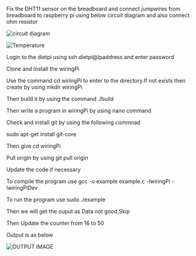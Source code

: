 Fix the DHT11 sensor on the breadboard and connect jumpwires from breadboard to raspberry pi using below circuit diagram and also connect ohm resistor

![circuit diagram](https://user-images.githubusercontent.com/112037009/193214445-3f4b84ae-f825-4f49-b712-8af9e654c3ae.png)

![Temperature](https://user-images.githubusercontent.com/112037009/206887801-1b100c95-b27e-407b-b87c-853015e499e7.jpg)

Login to the dietpi using ssh dietpi@Ipaddress and enter password

Clone and Install the wiringPi

Use the command cd wiringPi to enter to the directory.If not exists then create by using mkdir wiringPi

Then build it by using the command ./build

Then write a program in wiringPi by using nano command

Check and install git by using the following commnad

sudo apt-get install git-core

Then give cd wiringPi

Pull origin by using  git pull origin

Update the code if necessary

To compile the program use gcc -o example example.c -lwiringPi -lwiringPiDev

To run the program use sudo ./example

Then we will get the ouput as Data not good,Skip

Then Update the counter from 16 to 50

Output is as below

![OUTPUT IMAGE](https://user-images.githubusercontent.com/112037009/193214650-b86d7531-a839-4170-b037-6db51d6ed6a3.png)





